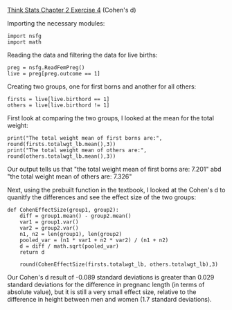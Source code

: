 [Think Stats Chapter 2 Exercise 4](http://greenteapress.com/thinkstats2/html/thinkstats2003.html#toc24) (Cohen's d)

Importing the necessary modules:

    import nsfg
    import math

Reading the data and filtering the data for live births:

    preg = nsfg.ReadFemPreg()
    live = preg[preg.outcome == 1]
    
Creating two groups, one for first borns and another for all others:

    firsts = live[live.birthord == 1]
    others = live[live.birthord != 1]
    
    
First look at comparing the two groups, I looked at the mean for the total weight:

    print("The total weight mean of first borns are:", round(firsts.totalwgt_lb.mean(),3))
    print("The total weight mean of others are:", round(others.totalwgt_lb.mean(),3))

Our output tells us that "the total weight mean of first borns are: 7.201" abd "the total weight mean of others are: 7.326"
    
Next, using the prebuilt function in the textbook, I looked at the Cohen's d to quanitfy the differences and see the effect size of the two groups:

    def CohenEffectSize(group1, group2):
        diff = group1.mean() - group2.mean()
        var1 = group1.var()
        var2 = group2.var()
        n1, n2 = len(group1), len(group2)
        pooled_var = (n1 * var1 + n2 * var2) / (n1 + n2)
        d = diff / math.sqrt(pooled_var)
        return d
        
        round(CohenEffectSize(firsts.totalwgt_lb, others.totalwgt_lb),3)
        
Our Cohen's d result of -0.089 standard deviations is greater than 0.029 standard deviations for the difference in pregnanc length (in terms of absolute value), but it is still a very small effect size, relative to the difference in height between men and women (1.7 standard deviations).
